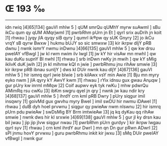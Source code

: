 # Œ 193 ‰
---
idn rwiq ]4]65]134] gauVI mhlw 5 ] qUM smrQu qUMhY myrw suAwmI ]
sBu ikCu qum qy qUM AMqrjwmI ]1] pwrbRhm pUrn jn Et ] qyrI srix
auDrih jn koit ]1] rhwau ] jyqy jIA qyqy siB qyry ] qumrI ik®pw qy sUK
Gnyry ]2] jo ikCu vrqY sB qyrw Bwxw ] hukmu bUJY so sic smwxw ]3] kir
ikrpw dIjY pRB dwnu ] nwnk ismrY nwmu inDwnu ]4]66]135] gauVI
mhlw 5 ] qw kw drsu pweIAY vfBwgI ] jw kI rwm nwim ilv lwgI ]1]
jw kY hir visAw mn mwhI ] qw kau duKu supnY BI nwhI ]1] rhwau ] srb
inDwn rwKy jn mwih ] qw kY sMig iklivK duK jwih ]2] jn kI mihmw
kQI n jwie ] pwrbRhmu jnu rihAw smwie ]3] kir ikrpw pRB ibnau
sunIjY ] dws kI DUir nwnk kau dIjY ]4]67]136] gauVI mhlw 5 ]
hir ismrq qyrI jwie blwie ] srb kilAwx vsY min Awie ]1] Bju mn
myry eyko nwm ] jIA qyry kY AwvY kwm ]1] rhwau ] rYix idnsu gux gwau
Anµqw ] gur pUry kw inrml mMqw ]2] Coif aupwv eyk tyk rwKu ] mhw
pdwrQu AMimRq rsu cwKu ]3] ibKm swgru qyeI jn qry ] nwnk jw kau
ndir kry ]4]68]137] gauVI mhlw 5 ] ihrdY crn kml pRB Dwry ]
pUry siqgur imil insqwry ]1] goivMd gux gwvhu myry BweI ] imil swDU hir
nwmu iDAweI ]1] rhwau ] dulB dyh hoeI prvwnu ] siqgur qy pwieAw nwm
nIswnu ]2] hir ismrq pUrn pdu pwieAw ] swDsMig BY Brm imtwieAw
]3] jq kq dyKau qq rihAw smwie ] nwnk dws hir kI srxwie
]4]69]138] gauVI mhlw 5 ] gur jI ky drsn kau bil jwau ] jip
jip jIvw siqgur nwau ]1] pwrbRhm pUrn gurdyv ] kir ikrpw lwgau
qyrI syv ]1] rhwau ] crn kml ihrdY aur DwrI ] mn qn Dn gur pRwn
ADwrI ]2] sPl jnmu hovY prvwxu ] guru pwrbRhmu inkit kir jwxu ]3]
sMq DUir pweIAY vfBwgI ] nwnk gur
####

